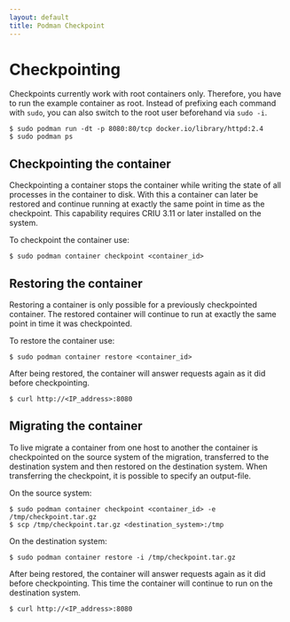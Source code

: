 ```yaml
---
layout: default
title: Podman Checkpoint
---
```


# Checkpointing

Checkpoints currently work with root containers only. Therefore, you have to
run the example container as root. Instead of prefixing each command with
`sudo`, you can also switch to the root user beforehand via `sudo -i`.

```console
$ sudo podman run -dt -p 8080:80/tcp docker.io/library/httpd:2.4
$ sudo podman ps
```

## Checkpointing the container

Checkpointing a container stops the container while writing the state of all
processes in the container to disk. With this a container can later be restored
and continue running at exactly the same point in time as the checkpoint.
This capability requires CRIU 3.11 or later installed on the system.

To checkpoint the container use:

```console
$ sudo podman container checkpoint <container_id>
```

## Restoring the container

Restoring a container is only possible for a previously checkpointed container.
The restored container will continue to run at exactly the same point in time it
was checkpointed.

To restore the container use:

```console
$ sudo podman container restore <container_id>
```

After being restored, the container will answer requests again as it did before
checkpointing.

```console
$ curl http://<IP_address>:8080
```

## Migrating the container

To live migrate a container from one host to another the container is
checkpointed on the source system of the migration, transferred to the
destination system and then restored on the destination system. When
transferring the checkpoint, it is possible to specify an output-file.

On the source system:

```console
$ sudo podman container checkpoint <container_id> -e /tmp/checkpoint.tar.gz
$ scp /tmp/checkpoint.tar.gz <destination_system>:/tmp
```

On the destination system:

```console
$ sudo podman container restore -i /tmp/checkpoint.tar.gz
```

After being restored, the container will answer requests again as it did before
checkpointing. This time the container will continue to run on the destination
system.

```console
$ curl http://<IP_address>:8080
```
